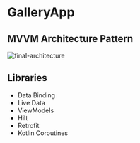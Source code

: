 # GalleryApp

## MVVM Architecture Pattern 

![final-architecture](https://user-images.githubusercontent.com/7644709/94259993-b2691b80-ff2f-11ea-8bff-cc4ed3c8b6d9.png)


## Libraries
   - Data Binding
   - Live Data
   - ViewModels
   - Hilt
   - Retrofit
   - Kotlin Coroutines
